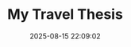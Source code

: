---
layout: post
title: My Travel Thesis
date: 2025-08-15 22:09:02
description: 
# tags: formatting links
categories: travel
---